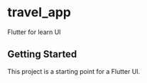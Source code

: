 # travel_app

Flutter for learn UI

## Getting Started

This project is a starting point for a Flutter UI.

